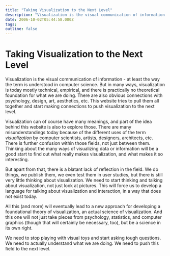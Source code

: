 ```yaml
---
title: "Taking Visualization to the Next Level"
description: "Visualization is the visual communication of information - at least the way the term is understood in computer science. But in many ways, visualization is today mostly technical, empirical, and there is practically no theoretical foundation for what we are doing. There are also obvious connections with psychology, design, art, aesthetics, etc. This website tries to pull them all together and start making connections to push visualization to the next level."
date: 2006-10-02T05:44:58.000Z
tags: 
outline: false
---
```


# Taking Visualization to the Next Level

Visualization is the visual communication of information - at least the way the term is understood in computer science. But in many ways, visualization is today mostly technical, empirical, and there is practically no theoretical foundation for what we are doing. There are also obvious connections with psychology, design, art, aesthetics, etc. This website tries to pull them all together and start making connections to push visualization to the next level.

Visualization can of course have many meanings, and part of the idea behind this website is also to explore those. There are many misunderstandings today because of the different uses of the term <em>visualization</em> by computer scientists, artists, designers, architects, etc. There is further confusion within those fields, not just between them. Thinking about the many ways of visualizing data or information will be a good start to find out what really makes visualization, and what makes it so interesting.

But apart from that, there is a blatant lack of reflection in the field. We do things, we publish them, we even test them in user studies, but there is still very little thinking about visualization. We need to start thinking and talking about visualization, not just look at pictures. This will force us to develop a language for talking about visualization and interaction, in a way that does not exist today.

All this (and more) will eventually lead to a new approach for developing a foundational theory of visualization, an actual science of visualization. And this one will not just take pieces from psychology, statistics, and computer graphics (though that will certainly be necessary, too), but be a science in its own right.

We need to stop playing with visual toys and start asking tough questions. We need to actually understand what we are doing. We need to push this field to the next level.


